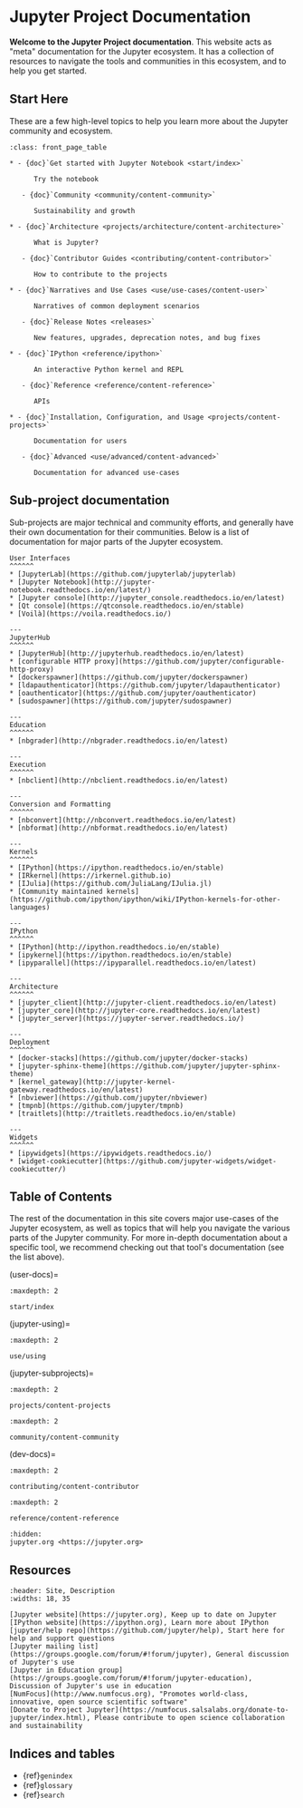 # Jupyter Project Documentation

**Welcome to the Jupyter Project documentation**. This website acts as "meta" documentation for the Jupyter ecosystem.
It has a collection of resources to navigate the tools and communities in this ecosystem, and to help you get started.

## Start Here

These are a few high-level topics to help you learn more about the Jupyter community and ecosystem.

```{list-table}
:class: front_page_table

* - {doc}`Get started with Jupyter Notebook <start/index>`

      Try the notebook

   - {doc}`Community <community/content-community>`

      Sustainability and growth

* - {doc}`Architecture <projects/architecture/content-architecture>`

      What is Jupyter?

   - {doc}`Contributor Guides <contributing/content-contributor>`

      How to contribute to the projects

* - {doc}`Narratives and Use Cases <use/use-cases/content-user>`

      Narratives of common deployment scenarios

   - {doc}`Release Notes <releases>`

      New features, upgrades, deprecation notes, and bug fixes

* - {doc}`IPython <reference/ipython>`

      An interactive Python kernel and REPL

   - {doc}`Reference <reference/content-reference>`

      APIs

* - {doc}`Installation, Configuration, and Usage <projects/content-projects>`

      Documentation for users

   - {doc}`Advanced <use/advanced/content-advanced>`

      Documentation for advanced use-cases
```

## Sub-project documentation

Sub-projects are major technical and community efforts, and generally have their own documentation for their communities.
Below is a list of documentation for major parts of the Jupyter ecosystem.

```{panels}
User Interfaces
^^^^^^
* [JupyterLab](https://github.com/jupyterlab/jupyterlab)
* [Jupyter Notebook](http://jupyter-notebook.readthedocs.io/en/latest/)
* [Jupyter console](http://jupyter_console.readthedocs.io/en/latest)
* [Qt console](https://qtconsole.readthedocs.io/en/stable)
* [Voilà](https://voila.readthedocs.io/)

---
JupyterHub
^^^^^^
* [JupyterHub](http://jupyterhub.readthedocs.io/en/latest)
* [configurable HTTP proxy](https://github.com/jupyter/configurable-http-proxy)
* [dockerspawner](https://github.com/jupyter/dockerspawner)
* [ldapauthenticator](https://github.com/jupyter/ldapauthenticator)
* [oauthenticator](https://github.com/jupyter/oauthenticator)
* [sudospawner](https://github.com/jupyter/sudospawner)

---
Education
^^^^^^
* [nbgrader](http://nbgrader.readthedocs.io/en/latest)

---
Execution
^^^^^^
* [nbclient](http://nbclient.readthedocs.io/en/latest)

---
Conversion and Formatting
^^^^^^
* [nbconvert](http://nbconvert.readthedocs.io/en/latest)
* [nbformat](http://nbformat.readthedocs.io/en/latest)

---
Kernels
^^^^^^
* [IPython](https://ipython.readthedocs.io/en/stable)
* [IRkernel](https://irkernel.github.io)
* [IJulia](https://github.com/JuliaLang/IJulia.jl)
* [Community maintained kernels](https://github.com/ipython/ipython/wiki/IPython-kernels-for-other-languages)

---
IPython
^^^^^^
* [IPython](http://ipython.readthedocs.io/en/stable)
* [ipykernel](https://ipython.readthedocs.io/en/stable)
* [ipyparallel](https://ipyparallel.readthedocs.io/en/latest)

---
Architecture
^^^^^^
* [jupyter_client](http://jupyter-client.readthedocs.io/en/latest)
* [jupyter_core](http://jupyter-core.readthedocs.io/en/latest)
* [jupyter_server](https://jupyter-server.readthedocs.io/)

---
Deployment
^^^^^^
* [docker-stacks](https://github.com/jupyter/docker-stacks)
* [jupyter-sphinx-theme](https://github.com/jupyter/jupyter-sphinx-theme)
* [kernel_gateway](http://jupyter-kernel-gateway.readthedocs.io/en/latest)
* [nbviewer](https://github.com/jupyter/nbviewer)
* [tmpnb](https://github.com/jupyter/tmpnb)
* [traitlets](http://traitlets.readthedocs.io/en/stable)

---
Widgets
^^^^^^
* [ipywidgets](https://ipywidgets.readthedocs.io/)
* [widget-cookiecutter](https://github.com/jupyter-widgets/widget-cookiecutter/)

```

## Table of Contents

The rest of the documentation in this site covers major use-cases of the Jupyter ecosystem, as well as topics that will help you navigate the various parts of the Jupyter community.
For more in-depth documentation about a specific tool, we recommend checking out that tool's documentation (see the list above).

(user-docs)=

```{toctree}
:maxdepth: 2

start/index
```

(jupyter-using)=

```{toctree}
:maxdepth: 2

use/using
```

(jupyter-subprojects)=

```{toctree}
:maxdepth: 2

projects/content-projects
```

```{toctree}
:maxdepth: 2

community/content-community
```

(dev-docs)=

```{toctree}
:maxdepth: 2

contributing/content-contributor
```

```{toctree}
:maxdepth: 2

reference/content-reference
```

```{toctree}
:hidden:
jupyter.org <https://jupyter.org>
```

## Resources

```{csv-table}
:header: Site, Description
:widths: 18, 35

[Jupyter website](https://jupyter.org), Keep up to date on Jupyter
[IPython website](https://ipython.org), Learn more about IPython
[jupyter/help repo](https://github.com/jupyter/help), Start here for help and support questions
[Jupyter mailing list](https://groups.google.com/forum/#!forum/jupyter), General discussion of Jupyter's use
[Jupyter in Education group](https://groups.google.com/forum/#!forum/jupyter-education), Discussion of Jupyter's use in education
[NumFocus](http://www.numfocus.org), "Promotes world-class, innovative, open source scientific software"
[Donate to Project Jupyter](https://numfocus.salsalabs.org/donate-to-jupyter/index.html), Please contribute to open science collaboration and sustainability
```


## Indices and tables

- {ref}`genindex`
- {ref}`glossary`
- {ref}`search`
